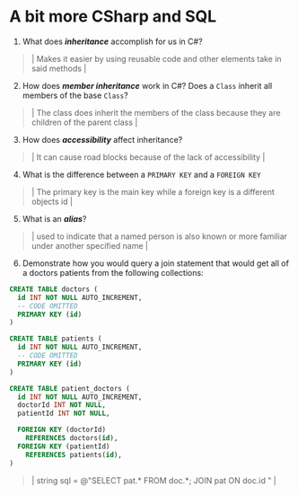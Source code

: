 # A bit more CSharp and SQL
1. What does ***inheritance*** accomplish for us in C#?

  > | Makes it easier by using reusable code and other elements take in said methods |

2. How does ***member inheritance*** work in C#? Does a `Class` inherit all members of the base `Class`?

  > | The class does inherit the members of the class because they are children of the parent class |

3. How does ***accessibility*** affect inheritance?

  > | It can cause road blocks because of the lack of accessibility |

4. What is the difference between a `PRIMARY KEY` and a `FOREIGN KEY`

  > | The primary key is the main key while a foreign key is a different objects id |

5. What is an ***alias***?

  > | used to indicate that a named person is also known or more familiar under another specified name |

6. Demonstrate how you would query a join statement that would get all of a doctors patients from the following collections:

  ```SQL
  CREATE TABLE doctors (
    id INT NOT NULL AUTO_INCREMENT,
    -- CODE OMITTED
    PRIMARY KEY (id)
  )

  CREATE TABLE patients (
    id INT NOT NULL AUTO_INCREMENT,
    -- CODE OMITTED
    PRIMARY KEY (id)
  )

  CREATE TABLE patient_doctors (
    id INT NOT NULL AUTO_INCREMENT,
    doctorId INT NOT NULL,
    patientId INT NOT NULL,

    FOREIGN KEY (doctorId)
      REFERENCES doctors(id),
    FOREIGN KEY (patientId)
      REFERENCES patients(id),
  )

  ```

  > | string sql = @"SELECT pat.* FROM doc.*; JOIN pat ON doc.id " |
